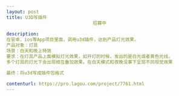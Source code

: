 ```yaml
---                
layout: post       
title: U3D写插件
                                招募中
           
description: 
在安卓、ios等App项目里面，调用u3d插件，达到产品灯光效果，
产品对象：灯具
场景：白天和晚上特效
要求：在灯具产品上面模拟灯光效果，如开灯的时候，发出的是白光或者黄色光线，
多个灯具的灯光下会出现相互叠加效果。在白天模式和夜晚没事下呈现不同视觉效果

最终：将u3d写成插件包格式
     
contenturl: https://pro.lagou.com/project/7761.html      
---                 
```

